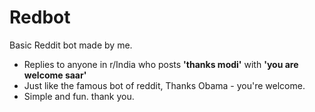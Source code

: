 # Redbot
Basic Reddit bot made by me.
- Replies to anyone in r/India who posts **'thanks modi'** with **'you are welcome saar'**
- Just like the famous bot of reddit, Thanks Obama - you're welcome.
- Simple and fun. thank you.
